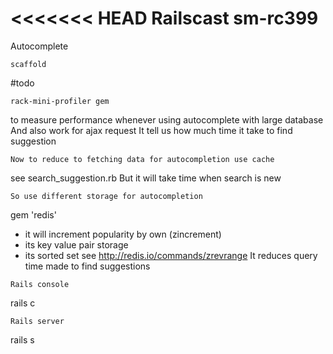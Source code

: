 <<<<<<< HEAD
Railscast sm-rc399
===================
Autocomplete
```
scaffold
```
#todo
```
rack-mini-profiler gem
```
to measure performance whenever using autocomplete with large database
And also work for ajax request
It tell us how much time it take to find suggestion
```
Now to reduce to fetching data for autocompletion use cache
```
see search_suggestion.rb
But it will take time when search is new
```
So use different storage for autocompletion
```
gem 'redis'
* it will increment popularity by own (zincrement)
* its key value pair storage
* its sorted set
see http://redis.io/commands/zrevrange
It reduces query time made to find suggestions
```
Rails console
```
rails c
```
Rails server
```
rails s
```
